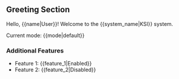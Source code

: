 ## Greeting Section

Hello, {{name|User}}! Welcome to the {{system_name|KSI}} system.

Current mode: {{mode|default}}

### Additional Features
- Feature 1: {{feature_1|Enabled}}
- Feature 2: {{feature_2|Disabled}}